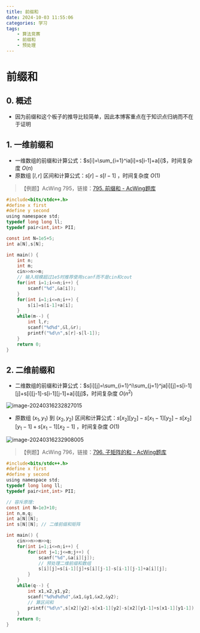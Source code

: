 ```yaml
---
title: 前缀和
date: 2024-10-03 11:55:06
categories: 学习
tags: 
    - 算法竞赛
    - 前缀和
    - 预处理
---
```


<meta name="referrer" content="no-referrer" />

# 前缀和

<!-- toc -->



## 0. 概述

* 因为前缀和这个板子的推导比较简单，因此本博客重点在于知识点归纳而不在于证明



## 1. 一维前缀和

* 一维数组的前缀和计算公式：$s[i]=\sum_{i=1}^ia[i]=s[i-1]+a[i]$，时间复杂度 $O(n)$
* 原数组 $[l,r]$ 区间和计算公式：$s[r]-s[l-1]$ ，时间复杂度 $O(1)$

> 【例题】AcWing 795，链接：[795. 前缀和 - AcWing题库](https://www.acwing.com/problem/content/797/)

``` c
#include<bits/stdc++.h>
#define x first
#define y second
using namespace std;
typedef long long ll;
typedef pair<int,int> PII;

const int N=1e5+5;
int a[N],s[N];

int main() {
	int n;
	int m;
	cin>>n>>m;
	// 输入规模超过1e5时推荐使用scanf而不是cin和cout
	for(int i=1;i<=n;i++) {
		scanf("%d",&a[i]);
	}
	for(int i=1;i<=n;i++) {
		s[i]=s[i-1]+a[i];	
	}
	while(m--) {
		int l,r;
		scanf("%d%d",&l,&r);
		printf("%d\n",s[r]-s[l-1]);
	}
	return 0;
}	
```



## 2. 二维前缀和

* 二维数组的前缀和计算公式：$s[i][j]=\sum_{i=1}^i\sum_{j=1}^ja[i][j]=s[i-1][j]+s[i][j-1]-s[i-1][j-1]+a[i][j]$，时间复杂度 $O(n^2)$

![image-20240316232827015](https://gitee.com/RoysterCDD/figurebed/raw/master/img/202410031156232.png)

* 原数组 $(x_1,y_1)$ 到 $(x_2,y_2)$ 区间和计算公式：$s[x_2][y_2]-s[x_1-1][y_2]-s[x_2][y_1-1]+s[x_1-1][x_2-1]$ ，时间复杂度 $O(1)$

![image-20240316232908005](https://gitee.com/RoysterCDD/figurebed/raw/master/img/202410031156219.png)

> 【例题】AcWing 796，链接：[796. 子矩阵的和 - AcWing题库](https://www.acwing.com/file_system/file/content/whole/index/content/4324/)

``` c
#include<bits/stdc++.h>
#define x first
#define y second
using namespace std;
typedef long long ll;
typedef pair<int,int> PII;

// 容斥原理:
const int N=1e3+10;
int n,m,q;
int a[N][N];
int s[N][N]; // 二维前缀和矩阵

int main() {
	cin>>n>>m>>q;
	for(int i=1;i<=n;i++) {
		for(int j=1;j<=m;j++) {
			scanf("%d",&a[i][j]);
			// 预处理二维前缀和数组
			s[i][j]=s[i-1][j]+s[i][j-1]-s[i-1][j-1]+a[i][j];
		}
	}
	while(q--) {
		int x1,x2,y1,y2;
		scanf("%d%d%d%d",&x1,&y1,&x2,&y2);
		// 算区间和
		printf("%d\n",s[x2][y2]-s[x1-1][y2]-s[x2][y1-1]+s[x1-1][y1-1]);
	}
	return 0;
}
```
